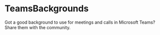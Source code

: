 # TeamsBackgrounds
Got a good background to use for meetings and calls in Microsoft Teams? Share them with the community.
